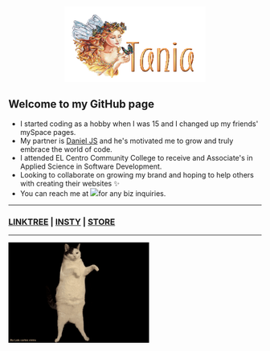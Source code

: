 <p align="center">
  <img width="280" height="150" src="name-graphics-tania-882855.gif">
</p>

## Welcome to my GitHub page ##
- I started coding as a hobby when I was 15 and I changed up my friends' mySpace pages.
- My partner is [Daniel JS](danieljs.io) and he's motivated me to grow and truly embrace the world of code.
- I attended EL Centro Community College to receive and Associate's in Applied Science in Software Development.
- Looking to collaborate on growing my brand and hoping to help others with creating their websites ✨
- You can reach me at <a href="mailto:ttorresbiz@gmail.com?"><img src="https://img.shields.io/badge/gmail-%23DD0031.svg?&style=for-the-badge&logo=gmail&logoColor=white"/></a>for any biz inquiries.

-----------------------
### [LINKTREE](https://linktr.ee/helloitstania) | [INSTY](https://instagram.com/myfriendtania) | [STORE](https://feelyclub.com) ### 
-----------------------

<img src="./cat-wink.gif" width="280" height="200">


<!----------------------------------------- COMMENTED OUT ITEMS ------------------------------------->

<!---- ![cat_wink](./cat-wink.gif) ---->
<!---
myfriendtania/myfriendtania is a ✨ special ✨ repository because its my `README.md` (this file) appears on your GitHub profile.
You can click the Preview link to take a look at your changes.
--->
